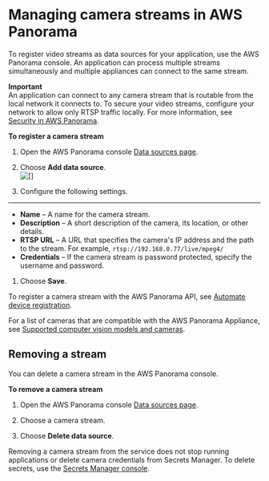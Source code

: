 # Managing camera streams in AWS Panorama<a name="appliance-cameras"></a>

To register video streams as data sources for your application, use the AWS Panorama console\. An application can process multiple streams simultaneously and multiple appliances can connect to the same stream\.

**Important**  
An application can connect to any camera stream that is routable from the local network it connects to\. To secure your video streams, configure your network to allow only RTSP traffic locally\. For more information, see [Security in AWS Panorama](panorama-security.md)\.

**To register a camera stream**

1. Open the AWS Panorama console [Data sources page](https://console.aws.amazon.com/panorama/home#data-sources)\.

1. Choose **Add data source**\.  
![\[\]](http://docs.aws.amazon.com/panorama/latest/dev/images/setup-addstream.png)

1. Configure the following settings\.

****
   + **Name** – A name for the camera stream\.
   + **Description** – A short description of the camera, its location, or other details\.
   + **RTSP URL** – A URL that specifies the camera's IP address and the path to the stream\. For example, `rtsp://192.168.0.77/live/mpeg4/`
   + **Credentials** – If the camera stream is password protected, specify the username and password\.

1. Choose **Save**\.

To register a camera stream with the AWS Panorama API, see [Automate device registration](api-provision.md)\.

For a list of cameras that are compatible with the AWS Panorama Appliance, see [Supported computer vision models and cameras](gettingstarted-compatibility.md)\.

## Removing a stream<a name="appliance-cameras-remove"></a>

You can delete a camera stream in the AWS Panorama console\.

**To remove a camera stream**

1. Open the AWS Panorama console [Data sources page](https://console.aws.amazon.com/panorama/home#data-sources)\.

1. Choose a camera stream\.

1. Choose **Delete data source**\.

Removing a camera stream from the service does not stop running applications or delete camera credentials from Secrets Manager\. To delete secrets, use the [Secrets Manager console](https://console.aws.amazon.com/secretsmanager/home#!/listSecrets)\.